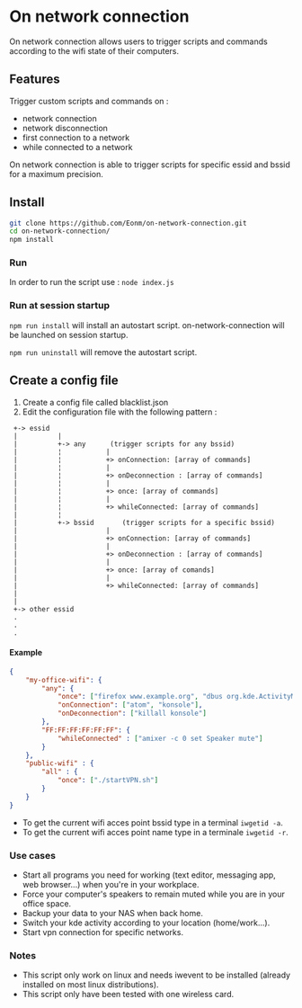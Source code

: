 # On network connection

On network connection allows users to trigger scripts and commands according to the wifi state of their computers.

## Features

Trigger custom scripts and commands on :
* network connection
* network disconnection
* first connection to a network
* while connected to a network

On network connection is able to trigger scripts for specific essid and bssid for a maximum precision.

## Install

```sh
git clone https://github.com/Eonm/on-network-connection.git
cd on-network-connection/
npm install
```

### Run

In order to run the script use : ```node index.js```

### Run at session startup

```npm run install``` will install an autostart script. on-network-connection will be launched on session startup.

```npm run uninstall``` will remove the autostart script.

## Create a config file

1. Create a config file called blacklist.json
2. Edit the configuration file with the following pattern :

```
 +-> essid
 |	 		|
 |			+-> any 	 (trigger scripts for any bssid)
 |			¦			|
 |			¦			+> onConnection: [array of commands]
 |			¦			|
 |			¦			+> onDeconnection : [array of commands]
 |			¦			|
 |			¦			+> once: [array of commands]
 |			¦			|
 |			¦			+> whileConnected: [array of commands]
 |			¦
 |			+-> bssid		(trigger scripts for a specific bssid)
 |						|
 |						+> onConnection: [array of commands]
 |						|
 |						+> onDeconnection : [array of commands]
 |						|
 |						+> once: [array of comands]
 |						|
 |						+> whileConnected: [array of commands]
 |			
 |
 +-> other essid
 .
 .
 .

```
#### Example

```json
{
	"my-office-wifi": {
		"any": {
			"once": ["firefox www.example.org", "dbus org.kde.ActivityManager /ActivityManager/Activities org.kde.ActivityManager.Activities.SetCurrentActivity 554629c7-6ced-490c-80bc-12cb006ee0c9"],
			"onConnection": ["atom", "konsole"],
			"onDeconnection": ["killall konsole"]
		},
		"FF:FF:FF:FF:FF:FF": {
			"whileConnected" : ["amixer -c 0 set Speaker mute"]
		}
	},
	"public-wifi" : {
		"all" : {
			"once": ["./startVPN.sh"]
		}
	}
}

```

* To get the current wifi acces point bssid type in a terminal ```iwgetid -a```.
* To get the current wifi acces point name type in a terminale ```iwgetid -r```.

### Use cases
* Start all programs you need for working (text editor, messaging app, web browser...) when you're in your workplace.
* Force your computer's speakers to remain muted while you are in your office space.
* Backup your data to your NAS when back home.
* Switch your kde activity according to your location (home/work...).
* Start vpn connection for specific networks.

### Notes
* This script only work on linux and needs iwevent to be installed (already installed on most linux distributions).
* This script only have been tested with one wireless card.
